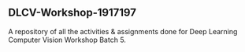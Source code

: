 ## DLCV-Workshop-1917197

A repository of all the activities & assignments done for Deep Learning Computer Vision Workshop Batch 5.
